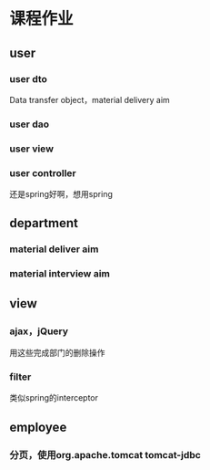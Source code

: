 # 课程作业
## user
### user dto
Data transfer object，material delivery aim
### user dao
### user view

### user controller
还是spring好啊，想用spring
## department
### material deliver aim
### material interview aim
## view
### ajax，jQuery
用这些完成部门的删除操作
### filter
类似spring的interceptor
## employee
### 分页，使用org.apache.tomcat tomcat-jdbc